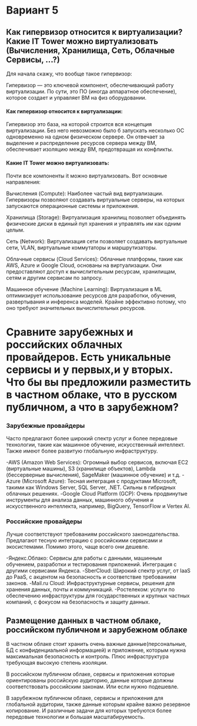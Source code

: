 # Вариант 5
## Как гипервизор относится к виртуализации? Какие IT Tower можно виртуализовать (Вычисления, Хранилища, Сеть, Облачные Сервисы, ...?)

Для начала скажу, что вообще такое гипервизор:

Гипервизор — это ключевой компонент, обеспечивающий работу виртуализации. По сути, это ПО (иногда аппаратное обеспечение), которое создает и управляет ВМ на физ оборудовании.

#### Как гипервизор относится к виртуализации:

Гипервизор это база, на которой строится вся концепция виртуализации. Без него невозможно было б запускать несколько ОС одновременно на одном физическом сервере. Он отвечает за выделение и распределение ресурсов сервера между ВМ, обеспечивает изоляцию между ВМ, предотвращая их конфликты.

#### Какие IT Tower можно виртуализовать:

Почти все компоненты it можно виртуализовать. Вот основные направления:

Вычисления (Compute): Наиболее частый вид виртуализации. Гипервизоры позволяют создавать виртуальные серверы, на которых запускаются операционные системы и приложения. 

Хранилища (Storage): Виртуализация хранилищ позволяет объединять физические диски в единый пул хранения и управлять им как одним целым. 

Сеть (Network): Виртуализация сети позволяет создавать виртуальные сети, VLAN, виртуальные коммутаторы и маршрутизаторы.

Облачные сервисы (Cloud Services): Облачные платформы, такие как AWS, Azure и Google Cloud, основаны на виртуализации. Они предоставляют доступ к вычислительным ресурсам, хранилищам, сетям и другим сервисам по запросу.

Машинное обучение (Machine Learning): Виртуализация в ML оптимизирует использование ресурсов для разработки, обучения, развертывания и инференса моделей. Крайне эффективно потому, что оно требуют значительных вычислительных ресурсов.


# Сравните зарубежных и российских облачных провайдеров. Есть уникальные сервисы и у первых,и у вторых. Что бы вы предложили разместить в частном облаке, что в русском публичном, а что в зарубежном?

### Зарубежные провайдеры

Часто предлагают более широкий спектр услуг и более передовые технологии, такие как машинное обучение, искусственный интеллект. Также имеют более развитую глобальную инфраструктуру.

-AWS (Amazon Web Services): Огромный выбор сервисов, включая EC2 (виртуальные машины), S3 (хранилище объектов), Lambda (бессерверные вычисления), SageMaker (машинное обучение) и т.д.
-Azure (Microsoft Azure): Тесная интеграция с продуктами Microsoft, такими как Windows Server, SQL Server, .NET. Сильны в гибридных облачных решениях.
-Google Cloud Platform (GCP): Очень продвинутые инструменты для анализа данных, машинного обучения и искусственного интеллекта, например, BigQuery, TensorFlow и Vertex AI.

### Российские провайдеры

Лучше соответствуют требованиям российского законодательства. Предлагают тесную интеграцию с российскими сервисами и экосистемами. Помимо этого, чаще всего они дешевле.

-Яндекс.Облако: Сервисы для работы с данными, машинным обучением, разработки и тестирования приложений. Интеграция с другими сервисами Яндекса.
-SberCloud: Широкий спектр услуг, от IaaS до PaaS, с акцентом на безопасность и соответствие требованиям законов.
-Mail.ru Cloud: Инфраструктурные сервисы, решения для хранения данных, почты и коммуникаций.
-Ростелеком: услуги по обеспечению инфраструктуры для государственных и крупных частных компаний, с фокусом на безопасность и защиту данных.

## Размещение данных в частном облаке, российском публичном и зарубежном облаке

В частном облаке стоит хранить очень важные данные(персональные, БД с конфиденциальной информацией) и приложение, которым нужна максимальная безопасность и контроль. Плюс инфраструктура требующая высокую степень изоляции.

В российском публичном облаке, сервисы и приложения которые ориентированы российскую аудиторию, данные которые должны соответствовать российским законам. Или если нужно подешевле.

В зарубежном публичном облаке, сервисы и приложения для глобальной аудитории, также данные которым крайне важно резервное копирование. И различные задачи для которых требуются более передовые технологии и большая масштабируемость.

